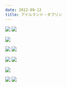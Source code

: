 ```yaml
---
date: 2012-09-12
title: アイルランド・ダブリン
---
```




![](https://c4.staticflickr.com/4/3795/12253740623_c22de990fb_k.jpg)
![](https://c3.staticflickr.com/3/2844/12253568495_07b8f6736f_k.jpg)


![](https://c4.staticflickr.com/4/3720/12253742623_6f0793ad3b_k.jpg)


![](https://c3.staticflickr.com/3/2865/12253546225_2d919f78d0_k.jpg)
![](https://c2.staticflickr.com/6/5503/12253726773_1727fbb8df_k.jpg)


![](https://c4.staticflickr.com/8/7371/12253818253_3d83d9bf81_k.jpg)
![](https://c4.staticflickr.com/8/7370/12254063934_e9aa9d550a_k.jpg)

![](https://c2.staticflickr.com/6/5515/12254170456_57d2cc0e65_k.jpg)

![](https://c4.staticflickr.com/8/7289/12253644365_815ebe2b09_k.jpg)
![](https://c3.staticflickr.com/3/2811/12254215246_450dc2499d_k.jpg)
